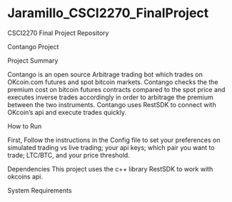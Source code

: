 # Jaramillo_CSCI2270_FinalProject
CSCI2270 Final Project Repository

Contango Project

Project Summary 

Contango is an open source Arbitrage trading bot which trades on OKcoin.com futures and spot bitcoin markets. Contango checks the the premium cost on bitcoin futures contracts compared to the spot price and executes inverse trades accordingly in order to arbitrage the premium between the two instruments. Contango uses RestSDK to connect with OKcoin’s api and execute trades quickly. 

How to Run

First, Follow the instructions in the Config file to set your preferences on simulated trading vs live trading; your api keys; which pair you want to trade; LTC/BTC, and your price threshold. 


Dependencies
This project uses the c++ library RestSDK to work with okcoins api. 



System Requirements



